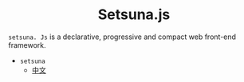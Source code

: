 <h1 align="center">Setsuna.js</h1>

`setsuna. Js` is a declarative, progressive and compact web front-end framework.

+ `setsuna`
  + <a href="https://github.com/setsunajs/setsuna/tree/main/packages/setsuna/docs/zh.md">中文</a>